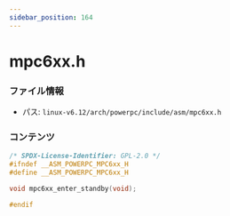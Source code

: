 ```yaml
---
sidebar_position: 164
---
```

# mpc6xx.h

### ファイル情報

- パス: `linux-v6.12/arch/powerpc/include/asm/mpc6xx.h`

### コンテンツ

```h
/* SPDX-License-Identifier: GPL-2.0 */
#ifndef __ASM_POWERPC_MPC6xx_H
#define __ASM_POWERPC_MPC6xx_H

void mpc6xx_enter_standby(void);

#endif

```
